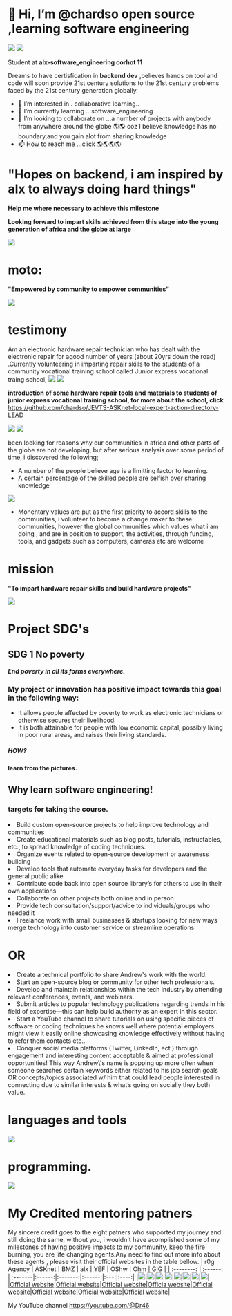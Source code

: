 # 👋 Hi, I’m @chardso open source ,learning software engineering



![](/Images/a4f825a9-3f06-4dad-8e7a-24061ef427f5.png)
![](/Images/1d08c47d-cd87-480d-b521-4fc5bedb2a48.png)



Student at **alx-software_engineering corhot 11**



Dreams to have certisfication in **backend dev** ,believes hands on tool and code will soon provide 21st century solutions to the 21st century problems faced by the 21st century generation globally.


- 👀 I’m interested in . collaborative learning..
- 🌱 I’m currently learning ...software_engineering
- 💞️ I’m looking to collaborate on ...a number of projects with anybody from anywhere around the globe 🌎🌎 coz I believe knowledge has no boundary,and you gain alot from sharing knowledge 
- 📫 How to reach me ...[click 🌎🌎🌎🌎](https://lead.asknet.community/profiles/Wafela-Andrew/)

<!---
chardso/chardso is a ✨ special ✨ repository because its `README.md` (this file) appears on your GitHub profile.
You can click the Preview link to take a look at your changes.
--->


# "Hopes on backend, i am inspired by alx to always doing hard things"
**Help me where necessary to achieve this milestone**



**Looking forward to impart skills achieved from this stage into the young generation of africa and the globe at large**

![](/Images/6d092486-fb8e-4944-898b-4bc1dcc79134.png)

# moto:

**"Empowered by community to empower communities"**


![](/Images/b9e81156-50e2-43bf-affe-3cba61c35a7c.png)



# testimony

Am an electronic hardware repair technician who has dealt with the electronic repair for agood number of years (about 20yrs down the road) .Currently volunteering in imparting repair skills to the students of a community vocational training school called Junior express vocational traing school,
![](/Images/aa7a6aab-84c8-45b0-86e8-554f4228d373.png)
![](/Images/9e14bf67-a112-4e22-b978-46d75c131a4a.png) 

**introduction of some hardware repair tools and materials to students of junior express vocational training school, for more about the school, click**
https://github.com/chardso/JEVTS-ASKnet-local-expert-action-directory-LEAD

![](/Images/ea029296-1edb-44af-9393-bfd7fd4b3204.png)
![](/Images/aa7a6aab-84c8-45b0-86e8-554f4228d373.png)

been looking for reasons why our communities in africa and other parts of the globe are not developing, but after serious analysis over some period of time, i discovered the following;
- A number of the people believe age is a limitting factor to learning.
- A certain percentage of the skilled people are selfish over sharing knowledge

![](/Images/22243841-111c-4148-8af5-221c0ea1cf64.png)

- Monentary values are put as the first priority to accord skills to the communities, i volunteer to become a change maker to these communities, however the global communities which values what i am doing , and are in position to support, the activities, through funding, tools, and gadgets such as computers, cameras etc are welcome

# mission
**"To impart hardware repair skills and build hardware projects"**

![](/Images/f43b856e-69ed-4438-bfa4-22cf1e98f3a8.png)

<h1>Project SDG's</h1>

<h2>SDG 1 No poverty</h2>

***End poverty in all its forms everywhere.***

<h3>My project or innovation has positive impact towards this goal in the following way:</h3>

- It allows people affected by poverty to work as  electronic technicians or otherwise secures their livelihood.
- It is both attainable for people with low economic capital, possibly living in poor rural areas, and raises their living standards.

<h5>HOW?</h5>

**learn from the pictures.**

## Why learn software engineering!
### targets for taking the course.
<li>Build custom open-source projects to help improve technology and communities</li>
<li>Create educational materials such as blog posts, tutorials, instructables, etc., to spread knowledge of coding techniques.</li>
<li>Organize events related to open-source development or awareness building</li>
<Li>Develop tools that automate everyday tasks for developers and the general public alike</li>
<li>Contribute code back into open source library’s for others to use in their own applications</li>
<li>Collaborate on other projects both online and in person</li>
<li>Provide tech consultation/support/advice to individuals/groups who needed it</li>
<li>Freelance work with small businesses & startups looking for new ways merge technology into customer service or streamline operations</li> 

# OR
<li>Create a technical portfolio to share Andrew's work with the world.</li>
<li>Start an open-source blog or community for other tech professionals.</li>
<li>Develop and maintain relationships within the tech industry by attending relevant conferences, events, and webinars.</li>
<li>Submit articles to popular technology publications regarding trends in his field of expertise—this can help build authority as an expert in this sector.</li>
<li>Start a YouTube channel to share tutorials on using specific pieces of software or coding techniques he knows well where potential employers might view it easily online showcasing knowledge effectively without having to refer them contacts etc..</li>
<li>Conquer social media platforms (Twitter, LinkedIn, ect.) through engagement and interesting content acceptable & aimed at professional opportunities! This way Andrew\'s name is popping up more often when someone searches certain keywords either related to his job search goals OR concepts/topics associated w/ him that could lead people interested in connecting due to similar interests & what’s going on socially they both value..</li>

# languages and tools


![](/Images/IMG_20230112_070555_407.jpg) 
# programming.

![](/Images/IMG_20230112_064825_192.jpg)
# My Credited mentoring patners
My sincere credit goes to the eight patners who supported my journey and still doing the same,  without you, i wouldn't have acomplished some of my milestones of having positive impacts to my community, keep the fire burning, you are life changing agents.Any need to find out more info about these agents , please visit their official websites in the table bellow.
| r0g Agency | ASKnet  |  BMZ   |  alx    |  YEF    |  OShw  | Ohm | GIG |
| :--------: | :------: | :-------|:------:|:-------:|:------:|:---:|:----:|
|![](/Images/r0g_logo.png)|![](/Images/asknet-logo.png)|![](/Images/founder_BMZ.jpg)|![](/Images/coollogo_com-197243325.png)|![](/Images/yef-logo.jpeg)|![](/Images/oshw-logo-400-px.png)|![](/Images/ohm-logo.png)|![](/Images/cropped-gig-logo-retina.png)|
|[Official website](https://openculture.agency/team/)|[Official website](https://asknet.community/)|[Official website](https://www.bmz.de/en)|[Officia website](https://www.alxafrica.com/)|[Official website](https://yef-uganda.org/who-we-are/)|[Official website](https://en.m.wikipedia.org/wiki/Open-source_hardware)|[Official website](http://www.ohmtechsystems.com/)|[Official website](https://globalinnovationgathering.org/)|

My YouTube channel
https://youtube.com/@Dr46
